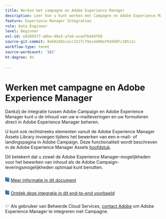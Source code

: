 ```yaml
---
title: Werken met campagne en Adobe Experience Manager
description: Leer hoe u kunt werken met Campagne en Adobe Experience Manager
feature: Experience Manager Integration
role: Data Engineer
level: Beginner
exl-id: e83893f7-a8be-48a3-a7a6-aced7b4d4f69
source-git-commit: 8eb92dd1cacc321fc79ac4480a791690fc18511c
workflow-type: tm+mt
source-wordcount: '162'
ht-degree: 0%

---
```


# Werken met campagne en Adobe Experience Manager

Dankzij de integratie tussen Adobe Campaign en Adobe Experience Manager kunt u de inhoud van uw e-mailleveringen en uw formulieren direct in Adobe Experience Manager beheren.

U kunt ook rechtstreeks elementen vanuit de Adobe Experience Manager Assets Library invoegen tijdens het bewerken van een e-mail- of landingspagina in Adobe Campaign. Deze functionaliteit wordt beschreven in de Adobe Experience Manager Assets [hoofdstuk](https://experienceleague.adobe.com/docs/experience-manager-cloud-service/assets/overview.html).

Dit betekent dat u zowel de Adobe Experience Manager-mogelijkheden voor het bewerken van inhoud als de Adobe Campaign-leveringsmogelijkheden optimaal kunt benutten.

![](../assets/do-not-localize/book.png) [Meer informatie in dit document](https://experienceleague.adobe.com/docs/experience-manager-65/administering/integration/campaignonpremise.html?lang=en#aem-and-adobe-campaign-integration-workflow)

![](../assets/do-not-localize/book.png) [Ontdek deze integratie in dit end-to-end voorbeeld](https://experienceleague.adobe.com/docs/campaign-classic/using/integrating-with-adobe-experience-cloud/adobe-experience-manager/creating-an-experience-manager-newsletter.html?lang=en#integrating-with-adobe-experience-cloud)

![](../assets/do-not-localize/speech.png)  Als gebruiker van Beheerde Cloud Services, [contact Adobe](../start/campaign-faq.md#support) om Adobe Experience Manager te integreren met Campagne.
